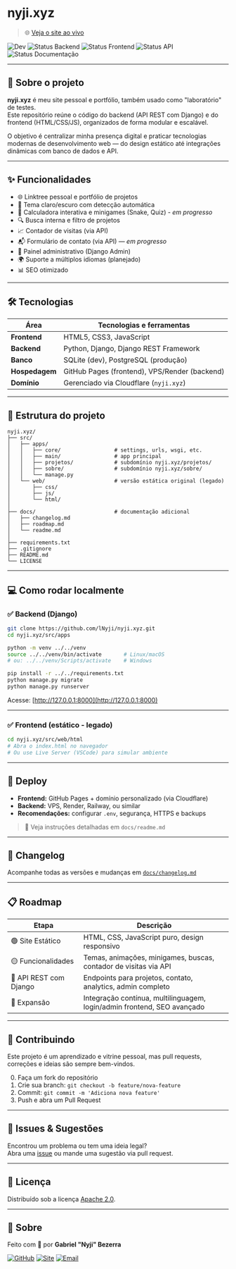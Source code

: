 # nyji.xyz

> 🌐 [Veja o site ao vivo](https://nyji.xyz)


![Dev](https://img.shields.io/badge/estado-Em%20desenvolvimento-blue?style=for-the-badge&logo=code&logoColor=white)
![Status Backend](https://img.shields.io/badge/Backend-%E2%9A%A1%EF%B8%8F%20Em%20Progresso-yellow?style=for-the-badge)
![Status Frontend](https://img.shields.io/badge/Frontend-%F0%9F%94%A5%20Em%20Progresso-yellow?style=for-the-badge)
![Status API](https://img.shields.io/badge/API-%E2%9D%8C%20Parado-red?style=for-the-badge)
![Status Documentação](https://img.shields.io/badge/Documentação-%F0%9F%93%9D%20Em%20Planejamento-blue?style=for-the-badge)

---

## 🌟 Sobre o projeto

**nyji.xyz** é meu site pessoal e portfólio, também usado como "laboratório" de testes.  
Este repositório reúne o código do backend (API REST com Django) e do frontend (HTML/CSS/JS), organizados de forma modular e escalável.

O objetivo é centralizar minha presença digital e praticar tecnologias modernas de desenvolvimento web — do design estático até integrações dinâmicas com banco de dados e API.

---

## ✨ Funcionalidades

* 🌐 Linktree pessoal e portfólio de projetos
* 🎨 Tema claro/escuro com detecção automática
* 🧲 Calculadora interativa e minigames (Snake, Quiz) - *em progresso*
* 🔍 Busca interna e filtro de projetos
* 📈 Contador de visitas (via API)
* 📬 Formulário de contato (via API) — *em progresso*
* 🔐 Painel administrativo (Django Admin)
* 🌍 Suporte a múltiplos idiomas (planejado)
* 📊 SEO otimizado

---

## 🛠️ Tecnologias

| Área           | Tecnologias e ferramentas                     |
| -------------- | --------------------------------------------- |
| **Frontend**   | HTML5, CSS3, JavaScript                       |
| **Backend**    | Python, Django, Django REST Framework         |
| **Banco**      | SQLite (dev), PostgreSQL (produção)           |
| **Hospedagem** | GitHub Pages (frontend), VPS/Render (backend) |
| **Domínio**    | Gerenciado via Cloudflare (`nyji.xyz`)        |

---

## 📂 Estrutura do projeto

```
nyji.xyz/
├── src/
│   ├── apps/
│   │   ├── core/                 # settings, urls, wsgi, etc.
│   │   ├── main/                 # app principal
│   │   ├── projetos/             # subdomínio nyji.xyz/projetos/
│   │   ├── sobre/                # subdomínio nyji.xyz/sobre/
│   │   └── manage.py
│   └── web/                      # versão estática original (legado)
│       ├── css/
│       ├── js/
│       └── html/
│
├── docs/                         # documentação adicional
│   ├── changelog.md
│   ├── roadmap.md
│   └── readme.md
│
├── requirements.txt
├── .gitignore
├── README.md
└── LICENSE
```

---

## 💻 Como rodar localmente

### ✅ Backend (Django)

```bash
git clone https://github.com/lNyji/nyji.xyz.git
cd nyji.xyz/src/apps

python -m venv ../../venv
source ../../venv/bin/activate       # Linux/macOS
# ou: ../../venv/Scripts/activate    # Windows

pip install -r ../../requirements.txt
python manage.py migrate
python manage.py runserver
```

Acesse: [http://127.0.0.1:8000](http://127.0.0.1:8000)

---

### ✅ Frontend (estático - legado)

```bash
cd nyji.xyz/src/web/html
# Abra o index.html no navegador
# Ou use Live Server (VSCode) para simular ambiente
```

---

## 🔧 Deploy

* **Frontend:** GitHub Pages + domínio personalizado (via Cloudflare)
* **Backend:** VPS, Render, Railway, ou similar
* **Recomendações:** configurar `.env`, segurança, HTTPS e backups

> 📄 Veja instruções detalhadas em `docs/readme.md`

---

## 📅 Changelog

Acompanhe todas as versões e mudanças em [`docs/changelog.md`](docs/changelog.md)

---

## 📋 Roadmap

| Etapa                  | Descrição                                                               |
| ---------------------- | ----------------------------------------------------------------------- |
| 🟢 Site Estático       | HTML, CSS, JavaScript puro, design responsivo                           |
| 🟡 Funcionalidades     | Temas, animações, minigames, buscas, contador de visitas via API        |
| 🔴 API REST com Django | Endpoints para projetos, contato, analytics, admin completo             |
| 🔵 Expansão            | Integração contínua, multilinguagem, login/admin frontend, SEO avançado |

---

## 🤝 Contribuindo

Este projeto é um aprendizado e vitrine pessoal, mas pull requests, correções e ideias são sempre bem-vindos.

0. Faça um fork do repositório  
1. Crie sua branch: `git checkout -b feature/nova-feature`  
2. Commit: `git commit -m 'Adiciona nova feature'`  
3. Push e abra um Pull Request

---

## 🧰 Issues & Sugestões

Encontrou um problema ou tem uma ideia legal?  
Abra uma [issue](https://github.com/lNyji/nyji.xyz/issues) ou mande uma sugestão via pull request.

---

## 📄 Licença

Distribuído sob a licença [Apache 2.0](./LICENSE).

---

## 👤 Sobre

Feito com 💜 por **Gabriel "Nyji" Bezerra**

[![GitHub](https://img.shields.io/badge/GitHub-lNyji-181717?style=for-the-badge&logo=github)](https://github.com/lNyji)
[![Site](https://img.shields.io/badge/Site-nyji.xyz-000000?style=for-the-badge&logo=cloudflare)](https://nyji.xyz)
[![Email](https://img.shields.io/badge/Email-gabrielnyji@proton.me-8B89CC?style=for-the-badge&logo=protonmail)](mailto:gabrielnyji@proton.me)

